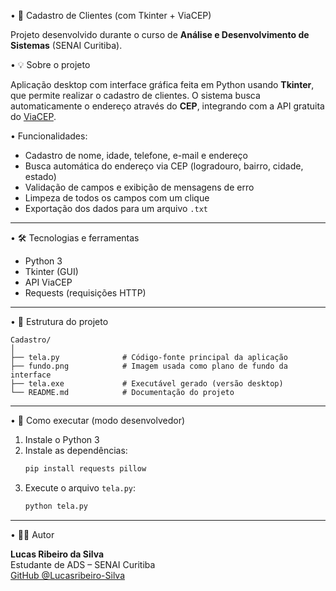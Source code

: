 
• 📝 Cadastro de Clientes (com Tkinter + ViaCEP)

Projeto desenvolvido durante o curso de **Análise e Desenvolvimento de Sistemas** (SENAI Curitiba).

• 💡 Sobre o projeto

Aplicação desktop com interface gráfica feita em Python usando **Tkinter**, que permite realizar o cadastro de clientes. O sistema busca automaticamente o endereço através do **CEP**, integrando com a API gratuita do [ViaCEP](https://viacep.com.br).

• Funcionalidades:
- Cadastro de nome, idade, telefone, e-mail e endereço
- Busca automática do endereço via CEP (logradouro, bairro, cidade, estado)
- Validação de campos e exibição de mensagens de erro
- Limpeza de todos os campos com um clique
- Exportação dos dados para um arquivo `.txt`

---

• 🛠️ Tecnologias e ferramentas

- Python 3
- Tkinter (GUI)
- API ViaCEP
- Requests (requisições HTTP)

---

• 📁 Estrutura do projeto

```
Cadastro/
│
├── tela.py              # Código-fonte principal da aplicação
├── fundo.png            # Imagem usada como plano de fundo da interface
├── tela.exe             # Executável gerado (versão desktop)
└── README.md            # Documentação do projeto
```

---

• 🚀 Como executar (modo desenvolvedor)

1. Instale o Python 3
2. Instale as dependências:
   ```bash
   pip install requests pillow
   ```
3. Execute o arquivo `tela.py`:
   ```bash
   python tela.py
   ```

---

• 👨‍💻 Autor

**Lucas Ribeiro da Silva**  
Estudante de ADS – SENAI Curitiba  
[GitHub @Lucasribeiro-Silva](https://github.com/Lucasribeiro-Silva)

